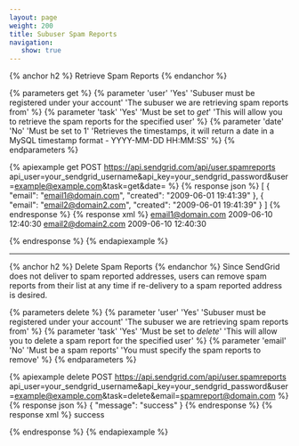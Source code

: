 ```yaml
---
layout: page
weight: 200
title: Subuser Spam Reports
navigation:
   show: true
---
```


{% anchor h2 %}
Retrieve Spam Reports 
{% endanchor %}

{% parameters get %}
 {% parameter 'user' 'Yes' 'Subuser must be registered under your account' 'The subuser we are retrieving spam reports from' %}
 {% parameter 'task' 'Yes' 'Must be set to *get*' 'This will allow you to retrieve the spam reports for the specified user' %}
 {% parameter 'date' 'No' 'Must be set to 1' 'Retrieves the timestamps, it will return a date in a MySQL timestamp format - YYYY-MM-DD HH:MM:SS' %}
{% endparameters %}


{% apiexample get POST https://api.sendgrid.com/api/user.spamreports api_user=your_sendgrid_username&api_key=your_sendgrid_password&user=example@example.com&task=get&date= %}
  {% response json %}
[
  {
    "email": "email1@domain.com",
    "created": "2009-06-01 19:41:39"
  },
  {
    "email": "email2@domain2.com",
    "created": "2009-06-01 19:41:39"
  }
]
  {% endresponse %}
  {% response xml %}
<spamreports>
   <spamreport>
      <email>email1@domain.com</email>
      <created>2009-06-10 12:40:30</created>
   </spamreport>
   <spamreport>
      <email>email2@domain2.com</email>
      <created>2009-06-10 12:40:30</created>
   </spamreport>
</spamreports>

  {% endresponse %}
{% endapiexample %}

* * * * *

{% anchor h2 %}
Delete Spam Reports 
{% endanchor %}
Since SendGrid does not deliver to spam reported addresses, users can remove spam reports from their list at any time if re-delivery to a spam reported address is desired.

{% parameters delete %}
 {% parameter 'user' 'Yes' 'Subuser must be registered under your account' 'The subuser we are retrieving spam reports from' %}
 {% parameter 'task' 'Yes' 'Must be set to *delete*' 'This will allow you to delete a spam report for the specified user' %}
 {% parameter 'email' 'No' 'Must be a spam reports' 'You must specify the spam reports to remove' %}
{% endparameters %}


{% apiexample delete POST https://api.sendgrid.com/api/user.spamreports api_user=your_sendgrid_username&api_key=your_sendgrid_password&user=example@example.com&task=delete&email=spamreport@domain.com %}
  {% response json %}
{
  "message": "success"
}
  {% endresponse %}
  {% response xml %}
<result>
   <message>success</message>
</result>

  {% endresponse %}
{% endapiexample %}
